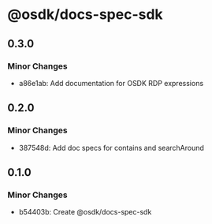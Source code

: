# @osdk/docs-spec-sdk

## 0.3.0

### Minor Changes

- a86e1ab: Add documentation for OSDK RDP expressions

## 0.2.0

### Minor Changes

- 387548d: Add doc specs for contains and searchAround

## 0.1.0

### Minor Changes

- b54403b: Create @osdk/docs-spec-sdk
